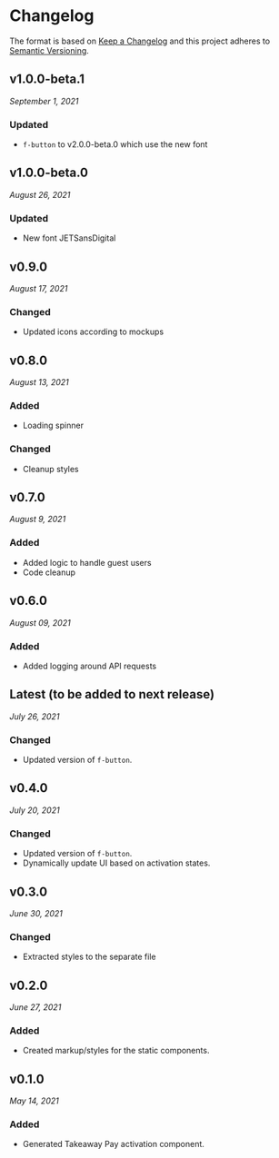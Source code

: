 # Changelog

The format is based on [Keep a Changelog](http://keepachangelog.com/en/1.0.0/)
and this project adheres to [Semantic Versioning](http://semver.org/spec/v2.0.0.html).


v1.0.0-beta.1
------------------------------
*September 1, 2021*

### Updated
- `f-button` to v2.0.0-beta.0 which use the new font


v1.0.0-beta.0
------------------------------
*August 26, 2021*

### Updated
- New font JETSansDigital


v0.9.0
------------------------------
*August 17, 2021*

### Changed
- Updated icons according to mockups


v0.8.0
------------------------------
*August 13, 2021*

### Added
- Loading spinner

### Changed
- Cleanup styles

v0.7.0
------------------------------
*August 9, 2021*

### Added
- Added logic to handle guest users
- Code cleanup


v0.6.0
------------------------------
*August 09, 2021*

### Added
- Added logging around API requests


Latest (to be added to next release)
------------------------------
*July 26, 2021*

### Changed
- Updated version of `f-button`.


v0.4.0
------------------------------
*July 20, 2021*

### Changed
- Updated version of `f-button`.
- Dynamically update UI based on activation states.


v0.3.0
------------------------------
*June 30, 2021*

### Changed
- Extracted styles to the separate file


v0.2.0
------------------------------
*June 27, 2021*

### Added
- Created markup/styles for the static components.


v0.1.0
------------------------------
*May 14, 2021*

### Added
- Generated Takeaway Pay activation component.
